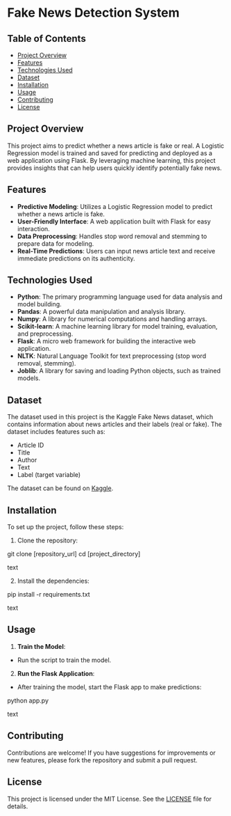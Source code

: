 # Fake News Detection System

## Table of Contents

- [Project Overview](#project-overview)
- [Features](#features)
- [Technologies Used](#technologies-used)
- [Dataset](#dataset)
- [Installation](#installation)
- [Usage](#usage)
- [Contributing](#contributing)
- [License](#license)

## Project Overview

This project aims to predict whether a news article is fake or real. A Logistic Regression model is trained and saved for predicting and deployed as a web application using Flask. By leveraging machine learning, this project provides insights that can help users quickly identify potentially fake news.

## Features

- **Predictive Modeling**: Utilizes a Logistic Regression model to predict whether a news article is fake.
- **User-Friendly Interface**: A web application built with Flask for easy interaction.
- **Data Preprocessing**: Handles stop word removal and stemming to prepare data for modeling.
- **Real-Time Predictions**: Users can input news article text and receive immediate predictions on its authenticity.

## Technologies Used

- **Python**: The primary programming language used for data analysis and model building.
- **Pandas**: A powerful data manipulation and analysis library.
- **Numpy**: A library for numerical computations and handling arrays.
- **Scikit-learn**: A machine learning library for model training, evaluation, and preprocessing.
- **Flask**: A micro web framework for building the interactive web application.
- **NLTK**: Natural Language Toolkit for text preprocessing (stop word removal, stemming).
- **Joblib**: A library for saving and loading Python objects, such as trained models.

## Dataset

The dataset used in this project is the Kaggle Fake News dataset, which contains information about news articles and their labels (real or fake). The dataset includes features such as:

- Article ID
- Title
- Author
- Text
- Label (target variable)

The dataset can be found on [Kaggle](https://www.kaggle.com/c/fake-news/data).

## Installation

To set up the project, follow these steps:

1.  Clone the repository:

git clone [repository_url]
cd [project_directory]

text

2.  Install the dependencies:

pip install -r requirements.txt

text

## Usage

1.  **Train the Model**:

*   Run the script to train the model.

2.  **Run the Flask Application**:

*   After training the model, start the Flask app to make predictions:

python app.py

text

## Contributing

Contributions are welcome! If you have suggestions for improvements or new features, please fork the repository and submit a pull request.

## License

This project is licensed under the MIT License. See the [LICENSE](https://github.com/Mahi07Shah/Fake-News-Prediction/blob/main/LICENSE.txt) file for details.
